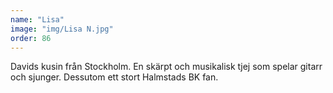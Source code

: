 ```yaml
---
name: "Lisa"
image: "img/Lisa N.jpg"
order: 86
---
```

Davids kusin från Stockholm. En skärpt och musikalisk tjej som spelar gitarr och sjunger. Dessutom ett stort Halmstads BK fan.
